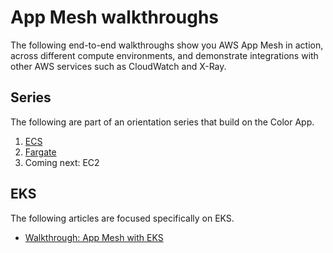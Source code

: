 # App Mesh walkthroughs

The following end-to-end walkthroughs show you AWS App Mesh in action, across different compute environments, and demonstrate integrations with other AWS services such as CloudWatch and X-Ray.

## Series

The following are part of an orientation series that build on the Color App.

1. [ECS](../examples/apps/colorapp/)
2. [Fargate](fargate/)
3. Coming next: EC2

## EKS

The following articles are focused specifically on EKS.

* [Walkthrough: App Mesh with EKS](eks/)
